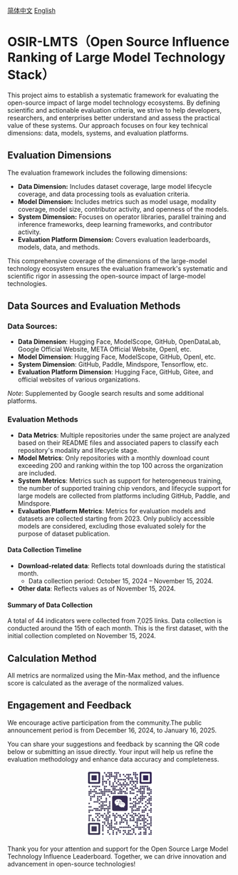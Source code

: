 [简体中文](./Readme.md)   [English](./Readme_en.md)   

# OSIR-LMTS（Open Source Influence Ranking of Large Model Technology Stack）

This project aims to establish a systematic framework for evaluating the open-source impact of large model technology ecosystems. By defining scientific and actionable evaluation criteria, we strive to help developers, researchers, and enterprises better understand and assess the practical value of these systems. Our approach focuses on four key technical dimensions: data, models, systems, and evaluation platforms.



## **Evaluation Dimensions**

The evaluation framework includes the following dimensions:

- **Data Dimension:** Includes dataset coverage, large model lifecycle coverage, and data processing tools as evaluation criteria.
- **Model Dimension:** Includes metrics such as model usage, modality coverage, model size, contributor activity, and openness of the models.
- **System Dimension:** Focuses on operator libraries, parallel training and inference frameworks, deep learning frameworks, and contributor activity.
- **Evaluation Platform Dimension:** Covers evaluation leaderboards, models, data, and methods.



This comprehensive coverage of the dimensions of the large-model technology ecosystem ensures the evaluation framework's systematic and scientific rigor in assessing the open-source impact of large-model technologies.

## **Data Sources and Evaluation Methods**

### **Data Sources:**

- **Data Dimension**: Hugging Face, ModelScope, GitHub, OpenDataLab, Google Official Website, META Official Website, OpenI, etc.
- **Model Dimension**: Hugging Face, ModelScope, GitHub, OpenI, etc.
- **System Dimension**: GitHub, Paddle, Mindspore, Tensorflow, etc.
- **Evaluation Platform Dimension**: Hugging Face, GitHub, Gitee, and official websites of various organizations.

*Note*: Supplemented by Google search results and some additional platforms.

### **Evaluation Methods**

- **Data Metrics**: Multiple repositories under the same project are analyzed based on their README files and associated papers to classify each repository's modality and lifecycle stage.
- **Model Metrics**: Only repositories with a monthly download count exceeding 200 and ranking within the top 100 across the organization are included.
- **System Metrics**: Metrics such as support for heterogeneous training, the number of supported training chip vendors, and lifecycle support for large models are collected from platforms including GitHub, Paddle, and Mindspore.
- **Evaluation Platform Metrics**: Metrics for evaluation models and datasets are collected starting from 2023. Only publicly accessible models are considered, excluding those evaluated solely for the purpose of dataset publication.

#### **Data Collection Timeline**

- **Download-related data**: Reflects total downloads during the statistical month.
  - Data collection period: October 15, 2024 – November 15, 2024.
- **Other data**: Reflects values as of November 15, 2024.

#### **Summary of Data Collection**

A total of 44 indicators were collected from 7,025 links. Data collection is conducted around the 15th of each month. This is the first dataset, with the initial collection completed on November 15, 2024.

## Calculation Method

All metrics are normalized using the Min-Max method, and the influence score is calculated as the average of the normalized values.

## **Engagement and Feedback**

We encourage active participation from the community.The public announcement period is from December 16, 2024, to January 16, 2025.

 You can share your suggestions and feedback by scanning the QR code below or submitting an issue directly. Your input will help us refine the evaluation methodology and enhance data accuracy and completeness.

<div align=center>
<img src="./contract_logo.jpg" width="30%" height="30%">
</div>

Thank you for your attention and support for the Open Source Large Model Technology Influence Leaderboard. Together, we can drive innovation and advancement in open-source technologies!